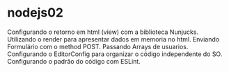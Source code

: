 # nodejs02

Configurando o retorno em html (view) com a biblioteca Nunjucks.
Utilizando o render para apresentar dados em memoria no html.
Enviando Formulário com o method POST.
Passando Arrays de usuarios.
Configurando o EditorConfig para organizar o código independente do SO.
Configurando o padrão do código com ESLint. 
